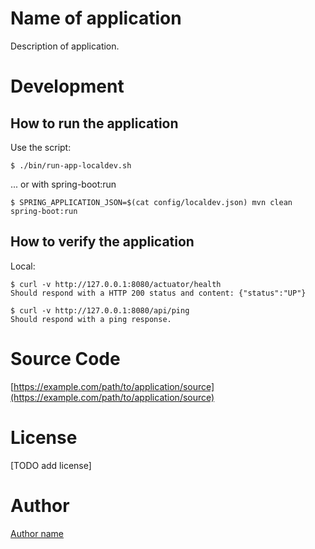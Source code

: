 # Name of application

Description of application.

# Development

## How to run the application

Use the script:
```
$ ./bin/run-app-localdev.sh
```
... or with spring-boot:run
```
$ SPRING_APPLICATION_JSON=$(cat config/localdev.json) mvn clean spring-boot:run
```

## How to verify the application

Local:
```
$ curl -v http://127.0.0.1:8080/actuator/health
Should respond with a HTTP 200 status and content: {"status":"UP"}

$ curl -v http://127.0.0.1:8080/api/ping
Should respond with a ping response.
```

# Source Code

[https://example.com/path/to/application/source](https://example.com/path/to/application/source)

# License

[TODO add license]

# Author

[Author name](http://example.com/author/url)
